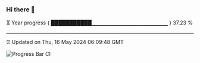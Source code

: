 ### Hi there 👋

⏳ Year progress { ███████████▁▁▁▁▁▁▁▁▁▁▁▁▁▁▁▁▁▁▁ } 37.23 %

---

⏰ Updated on Thu, 16 May 2024 06:09:48 GMT

![Progress Bar CI](https://github.com/Shyam-Makwana/GitHub-Actions-Demo/workflows/Progress%20Bar%20CI/badge.svg)

